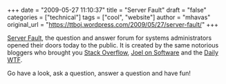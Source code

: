 +++
date = "2009-05-27 11:10:37"
title = "Server Fault"
draft = "false"
categories = ["technical"]
tags = ["cool", "website"]
author = "mhavas"
original_url = "https://ttboj.wordpress.com/2009/05/27/server-fault/"
+++

<a href="http://serverfault.com/">Server Fault</a>, the question and answer forum for systems administrators opened their doors today to the public. It is created by the same notorious bloggers who brought you <a href="http://stackoverflow.com/">Stack Overflow</a>, <a href="http://www.joelonsoftware.com/">Joel on Software</a> and the <a href="http://thedailywtf.com/">Daily WTF</a>.

Go have a look, ask a question, answer a question and have fun!

